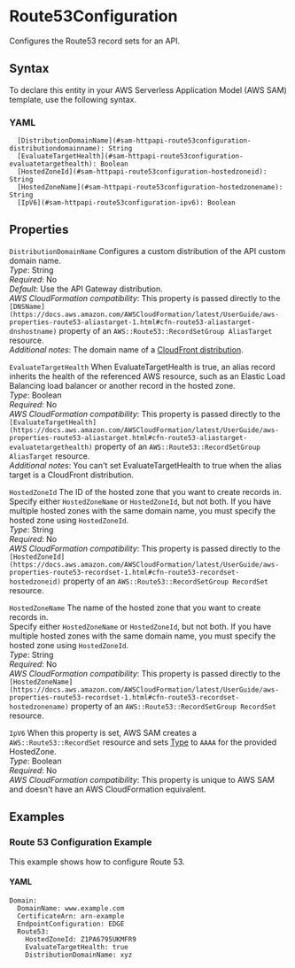 # Route53Configuration<a name="sam-property-httpapi-route53configuration"></a>

Configures the Route53 record sets for an API\.

## Syntax<a name="sam-property-httpapi-route53configuration-syntax"></a>

To declare this entity in your AWS Serverless Application Model \(AWS SAM\) template, use the following syntax\.

### YAML<a name="sam-property-httpapi-route53configuration-syntax.yaml"></a>

```
  [DistributionDomainName](#sam-httpapi-route53configuration-distributiondomainname): String
  [EvaluateTargetHealth](#sam-httpapi-route53configuration-evaluatetargethealth): Boolean
  [HostedZoneId](#sam-httpapi-route53configuration-hostedzoneid): String
  [HostedZoneName](#sam-httpapi-route53configuration-hostedzonename): String
  [IpV6](#sam-httpapi-route53configuration-ipv6): Boolean
```

## Properties<a name="sam-property-httpapi-route53configuration-properties"></a>

 `DistributionDomainName`   <a name="sam-httpapi-route53configuration-distributiondomainname"></a>
Configures a custom distribution of the API custom domain name\.  
*Type*: String  
*Required*: No  
*Default*: Use the API Gateway distribution\.  
*AWS CloudFormation compatibility*: This property is passed directly to the `[DNSName](https://docs.aws.amazon.com/AWSCloudFormation/latest/UserGuide/aws-properties-route53-aliastarget-1.html#cfn-route53-aliastarget-dnshostname)` property of an `AWS::Route53::RecordSetGroup AliasTarget` resource\.  
*Additional notes*: The domain name of a [CloudFront distribution](https://docs.aws.amazon.com/AWSCloudFormation/latest/UserGuide/aws-resource-cloudfront-distribution.html)\.

 `EvaluateTargetHealth`   <a name="sam-httpapi-route53configuration-evaluatetargethealth"></a>
When EvaluateTargetHealth is true, an alias record inherits the health of the referenced AWS resource, such as an Elastic Load Balancing load balancer or another record in the hosted zone\.  
*Type*: Boolean  
*Required*: No  
*AWS CloudFormation compatibility*: This property is passed directly to the `[EvaluateTargetHealth](https://docs.aws.amazon.com/AWSCloudFormation/latest/UserGuide/aws-properties-route53-aliastarget.html#cfn-route53-aliastarget-evaluatetargethealth)` property of an `AWS::Route53::RecordSetGroup AliasTarget` resource\.  
*Additional notes*: You can't set EvaluateTargetHealth to true when the alias target is a CloudFront distribution\.

 `HostedZoneId`   <a name="sam-httpapi-route53configuration-hostedzoneid"></a>
The ID of the hosted zone that you want to create records in\.  
Specify either `HostedZoneName` or `HostedZoneId`, but not both\. If you have multiple hosted zones with the same domain name, you must specify the hosted zone using `HostedZoneId`\.  
*Type*: String  
*Required*: No  
*AWS CloudFormation compatibility*: This property is passed directly to the `[HostedZoneId](https://docs.aws.amazon.com/AWSCloudFormation/latest/UserGuide/aws-properties-route53-recordset-1.html#cfn-route53-recordset-hostedzoneid)` property of an `AWS::Route53::RecordSetGroup RecordSet` resource\.

 `HostedZoneName`   <a name="sam-httpapi-route53configuration-hostedzonename"></a>
The name of the hosted zone that you want to create records in\.  
Specify either `HostedZoneName` or `HostedZoneId`, but not both\. If you have multiple hosted zones with the same domain name, you must specify the hosted zone using `HostedZoneId`\.  
*Type*: String  
*Required*: No  
*AWS CloudFormation compatibility*: This property is passed directly to the `[HostedZoneName](https://docs.aws.amazon.com/AWSCloudFormation/latest/UserGuide/aws-properties-route53-recordset-1.html#cfn-route53-recordset-hostedzonename)` property of an `AWS::Route53::RecordSetGroup RecordSet` resource\.

 `IpV6`   <a name="sam-httpapi-route53configuration-ipv6"></a>
When this property is set, AWS SAM creates a `AWS::Route53::RecordSet` resource and sets [Type](https://docs.aws.amazon.com/AWSCloudFormation/latest/UserGuide/aws-properties-route53-recordset.html#cfn-route53-recordset-type) to `AAAA` for the provided HostedZone\.  
*Type*: Boolean  
*Required*: No  
*AWS CloudFormation compatibility*: This property is unique to AWS SAM and doesn't have an AWS CloudFormation equivalent\.

## Examples<a name="sam-property-httpapi-route53configuration--examples"></a>

### Route 53 Configuration Example<a name="sam-property-httpapi-route53configuration--examples--route-53-configuration-example"></a>

This example shows how to configure Route 53\.

#### YAML<a name="sam-property-httpapi-route53configuration--examples--route-53-configuration-example--yaml"></a>

```
Domain:
  DomainName: www.example.com
  CertificateArn: arn-example
  EndpointConfiguration: EDGE
  Route53:
    HostedZoneId: Z1PA6795UKMFR9
    EvaluateTargetHealth: true
    DistributionDomainName: xyz
```